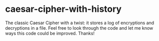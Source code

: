 # caesar-cipher-with-history
The classic Caesar Cipher with a twist: it stores a log of encryptions and decryptions in a file.
Feel free to look through the code and let me know ways this code could be improved.
Thanks!
